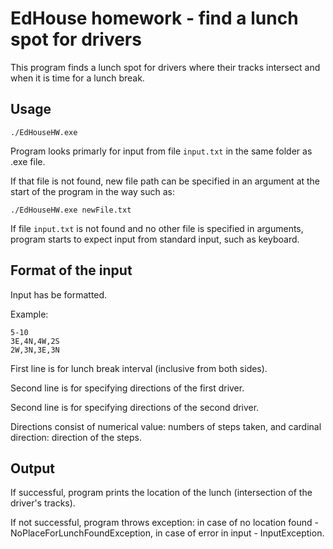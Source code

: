 # EdHouse homework - find a lunch spot for drivers

This program finds a lunch spot for drivers where their tracks intersect and when it is time for a lunch break.

## Usage
```
./EdHouseHW.exe
```
Program looks primarly for input from file `input.txt` in the same folder as .exe file.

If that file is not found, new file path can be specified in an argument at the start of the program in the way such as:


```
./EdHouseHW.exe newFile.txt
```

If file `input.txt` is not found and no other file is specified in arguments, program starts to expect input from standard input, such as keyboard.

## Format of the input

Input has be formatted.

Example:

```
5-10
3E,4N,4W,2S
2W,3N,3E,3N
```

First line is for lunch break interval (inclusive from both sides).

Second line is for specifying directions of the first driver.

Second line is for specifying directions of the second driver.

Directions consist of numerical value: numbers of steps taken, and cardinal direction: direction of the steps.

## Output

If successful, program prints the location of the lunch (intersection of the driver's tracks).

If not successful, program throws exception: in case of no location found - NoPlaceForLunchFoundException, in case of error in input - InputException.